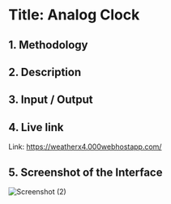 
# **Title: Analog Clock**


## **1. Methodology**


## **2. Description**


## **3. Input / Output**


## **4. Live link**
Link: https://weatherx4.000webhostapp.com/


## **5. Screenshot of the Interface**
![Screenshot (2)](https://user-images.githubusercontent.com/67909711/208133507-8d426ec6-308d-4142-8aed-e816240db3be.png)

